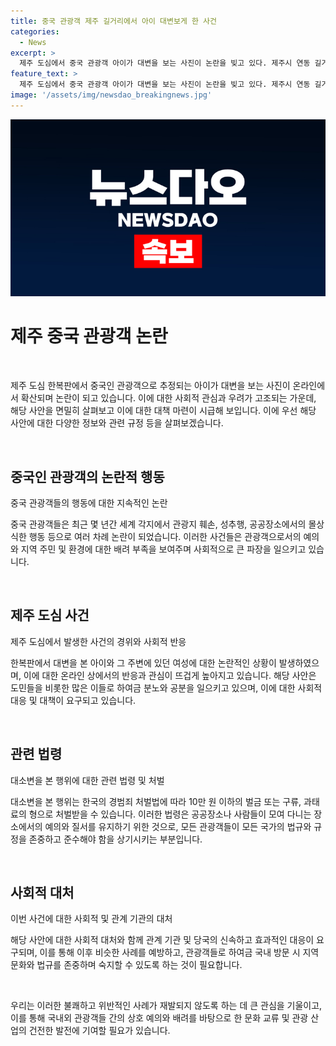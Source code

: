```yaml
---
title: 중국 관광객 제주 길거리에서 아이 대변보게 한 사건
categories:
  - News
excerpt: >
  제주 도심에서 중국 관광객 아이가 대변을 보는 사진이 논란을 빚고 있다. 제주시 연동 길거리에서 찍힌 사진과 영상이 온라인 커뮤니티에 확산되며 분노를 사며 중국인 관광객은 제주로 여행오는 것은 좋지만 남의 나라에서 이런 행동을 하다니라며 경찰에 신고하는 등의 분노가 나오고 있다. 이는 경범죄처벌법을 위반하는 행위로 10만 원 이하의 벌금이 부과될 수 있다. 중국 관광객들의 몰상식한 행동으로 전세계에서 논란이 되고 있으며, 이에 대한 비판이 일각에서 나오고 있다.
feature_text: >
  제주 도심에서 중국 관광객 아이가 대변을 보는 사진이 논란을 빚고 있다. 제주시 연동 길거리에서 찍힌 사진과 영상이 온라인 커뮤니티에 확산되며 분노를 사며 중국인 관광객은 제주로 여행오는 것은 좋지만 남의 나라에서 이런 행동을 하다니라며 경찰에 신고하는 등의 분노가 나오고 있다. 이는 경범죄처벌법을 위반하는 행위로 10만 원 이하의 벌금이 부과될 수 있다. 중국 관광객들의 몰상식한 행동으로 전세계에서 논란이 되고 있으며, 이에 대한 비판이 일각에서 나오고 있다.
image: '/assets/img/newsdao_breakingnews.jpg'
---
```


<p><img src="/assets/img/newsdao_breakingnews.jpg" alt="koreaapp 속보" /></p>

<h1 data-ke-size="size26">제주 중국 관광객 논란</h1>

<p data-ke-size="size16">&nbsp;</p>

<p>제주 도심 한복판에서 중국인 관광객으로 추정되는 아이가 대변을 보는 사진이 온라인에서 확산되며 논란이 되고 있습니다. 이에 대한 사회적 관심과 우려가 고조되는 가운데, 해당 사안을 면밀히 살펴보고 이에 대한 대책 마련이 시급해 보입니다. 이에 우선 해당 사안에 대한 다양한 정보와 관련 규정 등을 살펴보겠습니다.</p>

<p data-ke-size="size16">&nbsp;</p>

<h2 data-ke-size="size24">중국인 관광객의 논란적 행동</h2>

<p data-ke-size="size16">중국 관광객들의 행동에 대한 지속적인 논란</p>

<p>중국 관광객들은 최근 몇 년간 세계 각지에서 관광지 훼손, 성추행, 공공장소에서의 몰상식한 행동 등으로 여러 차례 논란이 되었습니다. 이러한 사건들은 관광객으로서의 예의와 지역 주민 및 환경에 대한 배려 부족을 보여주며 사회적으로 큰 파장을 일으키고 있습니다.</p>

<p data-ke-size="size16">&nbsp;</p>

<h2 data-ke-size="size24">제주 도심 사건</h2>

<p data-ke-size="size16">제주 도심에서 발생한 사건의 경위와 사회적 반응</p>

<p>한복판에서 대변을 본 아이와 그 주변에 있던 여성에 대한 논란적인 상황이 발생하였으며, 이에 대한 온라인 상에서의 반응과 관심이 뜨겁게 높아지고 있습니다. 해당 사안은 도민들을 비롯한 많은 이들로 하여금 분노와 공분을 일으키고 있으며, 이에 대한 사회적 대응 및 대책이 요구되고 있습니다.</p>

<p data-ke-size="size16">&nbsp;</p>

<h2 data-ke-size="size24">관련 법령</h2>

<p data-ke-size="size16">대소변을 본 행위에 대한 관련 법령 및 처벌</p>

<p>대소변을 본 행위는 한국의 경범죄 처벌법에 따라 10만 원 이하의 벌금 또는 구류, 과태료의 형으로 처벌받을 수 있습니다. 이러한 법령은 공공장소나 사람들이 모여 다니는 장소에서의 예의와 질서를 유지하기 위한 것으로, 모든 관광객들이 모든 국가의 법규와 규정을 존중하고 준수해야 함을 상기시키는 부분입니다.</p>

<p data-ke-size="size16">&nbsp;</p>

<h2 data-ke-size="size24">사회적 대처</h2>

<p data-ke-size="size16">이번 사건에 대한 사회적 및 관계 기관의 대처</p>

<p>해당 사안에 대한 사회적 대처와 함께 관계 기관 및 당국의 신속하고 효과적인 대응이 요구되며, 이를 통해 이후 비슷한 사례를 예방하고, 관광객들로 하여금 국내 방문 시 지역 문화와 법규를 존중하며 숙지할 수 있도록 하는 것이 필요합니다.</p>

<p data-ke-size="size16">&nbsp;</p>

<p>우리는 이러한 불쾌하고 위반적인 사례가 재발되지 않도록 하는 데 큰 관심을 기울이고, 이를 통해 국내외 관광객들 간의 상호 예의와 배려를 바탕으로 한 문화 교류 및 관광 산업의 건전한 발전에 기여할 필요가 있습니다.</p>

